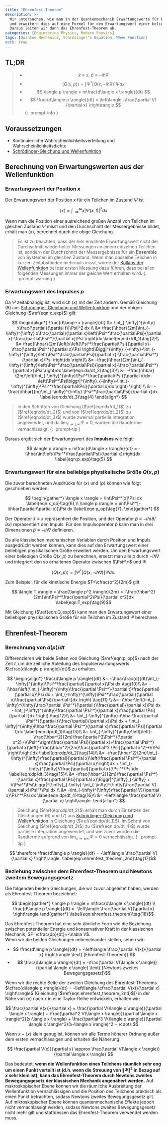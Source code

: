 ```yaml
---
title: "Ehrenfest-Theorem"
description: >-
  Wir untersuchen, wie man in der Quantenmechanik Erwartungswerte für Position und Impuls aus der Wellenfunktion berechnet,
  und erweitern dies auf eine Formel für den Erwartungswert einer beliebigen mechanischen Variable Q(x,p).
  Daraus leiten wir dann das Ehrenfest-Theorem ab.
categories: [Engineering Physics, Modern Physics]
tags: [Quantum Mechanics, Schrödinger's Equation, Wave Function]
math: true
---
```


## TL;DR
> - $$ \hat x \equiv x,\ \hat p \equiv -i\hbar\nabla$$
> - $$ \langle Q(x,p) \rangle = \int \Psi^*[Q(x, -i\hbar\nabla)]\Psi dx $$
> - $$ \langle p \rangle = m\frac{d\langle x \rangle}{dt} $$
> - $$ \frac{d\langle p \rangle}{dt} = \left\langle -\frac{\partial V}{\partial x} \right\rangle $$
{: .prompt-info }

## Voraussetzungen
- Kontinuierliche Wahrscheinlichkeitsverteilung und Wahrscheinlichkeitsdichte
- [Schrödinger-Gleichung und Wellenfunktion](/posts/schrodinger-equation-and-the-wave-function/)

## Berechnung von Erwartungswerten aus der Wellenfunktion
### Erwartungswert der Position $x$
Der Erwartungswert der Position $x$ für ein Teilchen im Zustand $\Psi$ ist

$$ \langle x \rangle = \int_{-\infty}^{\infty}x|\Psi(x,t)|^2 dx \label{eqn:x_exp}\tag{1}$$

Wenn man die Position einer ausreichend großen Anzahl von Teilchen im gleichen Zustand $\Psi$ misst und den Durchschnitt der Messergebnisse bildet, erhält man $\langle x \rangle$, berechnet durch die obige Gleichung.

> Es ist zu beachten, dass der hier erwähnte Erwartungswert nicht der Durchschnitt wiederholter Messungen an einem einzelnen Teilchen ist, sondern der Durchschnitt der Messergebnisse für ein **Ensemble** von Systemen im gleichen Zustand. Wenn man dasselbe Teilchen in kurzen Zeitabständen mehrmals misst, würde der [Kollaps der Wellenfunktion](/posts/schrodinger-equation-and-the-wave-function/#messung-und-kollaps-der-wellenfunktion) bei der ersten Messung dazu führen, dass bei allen folgenden Messungen immer der gleiche Wert erhalten wird.
{: .prompt-warning }

### Erwartungswert des Impulses $p$
Da $\Psi$ zeitabhängig ist, wird sich $\langle x \rangle$ mit der Zeit ändern. Gemäß Gleichung (8) aus [Schrödinger-Gleichung und Wellenfunktion](/posts/schrodinger-equation-and-the-wave-function/) und der obigen Gleichung ($\ref{eqn:x_exp}$) gilt:

$$ \begin{align*}
\frac{d\langle x \rangle}{dt} &= \int_{-\infty}^{\infty} x\frac{\partial}{\partial t}|\Psi|^2 dx \\
&= \frac{i\hbar}{2m}\int_{-\infty}^{\infty} x\frac{\partial}{\partial x}\left(\Psi^*\frac{\partial\Psi}{\partial x}-\frac{\partial\Psi^*}{\partial x}\Psi \right)dx \label{eqn:dx/dt_1}\tag{2}\\
&= \frac{i\hbar}{2m}\left[x\left(\Psi^*\frac{\partial\Psi}{\partial x}-\frac{\partial\Psi^*}{\partial x}\Psi \right)\Bigg|^{\infty}_{-\infty}-\int_{-\infty}^{\infty}\left(\Psi^*\frac{\partial\Psi}{\partial x}-\frac{\partial\Psi^*}{\partial x}\Psi \right)dx \right]\\
&= -\frac{i\hbar}{2m}\int_{-\infty}^{\infty}\left(\Psi^*\frac{\partial\Psi}{\partial x}-\frac{\partial\Psi^*}{\partial x}\Psi \right)dx \label{eqn:dx/dt_2}\tag{3}\\
&= -\frac{i\hbar}{2m}\left[\int_{-\infty}^{\infty}\Psi^*\frac{\partial\Psi}{\partial x}dx-\left(\Psi^*\Psi\biggr|^{\infty}_{-\infty}-\int_{-\infty}^{\infty}\Psi^*\frac{\partial\Psi}{\partial x}dx \right) \right] \\
&= -\frac{i\hbar}{m}\int_{-\infty}^{\infty} \Psi^*\frac{\partial\Psi}{\partial x}dx. \label{eqn:dx/dt_3}\tag{4}
\end{align*} $$

> In den Schritten von Gleichung ($\ref{eqn:dx/dt_1}$) zu ($\ref{eqn:dx/dt_2}$) und von ($\ref{eqn:dx/dt_2}$) zu ($\ref{eqn:dx/dt_3}$) wurde zweimal partielle Integration angewendet, und da $\lim_{x\rightarrow\pm\infty}\Psi=0$, wurden die Randterme vernachlässigt.
{: .prompt-tip }

Daraus ergibt sich der Erwartungswert des **Impulses** wie folgt:

$$ \langle p \rangle = m\frac{d\langle x \rangle}{dt} = -i\hbar\int\left(\Psi^*\frac{\partial\Psi}{\partial x}\right)dx. \label{eqn:p_exp}\tag{5} $$

### Erwartungswert für eine beliebige physikalische Größe $Q(x,p)$
Die zuvor berechneten Ausdrücke für $\langle x \rangle$ und $\langle p \rangle$ können wie folgt geschrieben werden:

$$ \begin{gather*}
\langle x \rangle = \int\Psi^*[x]\Psi dx \label{eqn:x_op}\tag{6},\\
\langle p \rangle = \int\Psi^*[-i\hbar(\partial/\partial x)]\Psi dx \label{eqn:p_op}\tag{7}.
\end{gather*} $$

Der Operator $\hat x \equiv x$ repräsentiert die Position, und der Operator $\hat p \equiv -i\hbar(\partial/\partial x)$ repräsentiert den Impuls. Für den Impulsoperator $\hat p$ kann man in drei Dimensionen $\hat p \equiv -i\hbar\nabla$ definieren.

Da alle klassischen mechanischen Variablen durch Position und Impuls ausgedrückt werden können, kann dies auf den Erwartungswert einer beliebigen physikalischen Größe erweitert werden. Um den Erwartungswert einer beliebigen Größe $Q(x,p)$ zu berechnen, ersetzt man alle $p$ durch $-i\hbar\nabla$ und integriert den so erhaltenen Operator zwischen $\Psi^\*$ und $\Psi$.

$$ \langle Q(x,p) \rangle = \int \Psi^*[Q(x, -i\hbar\nabla)]\Psi dx. \label{eqn:Q_exp}\tag{8}$$

Zum Beispiel, für die kinetische Energie $T=\cfrac{p^2}{2m}$ gilt:

$$ \langle T \rangle = \frac{\langle p^2 \rangle}{2m} = -\frac{\hbar^2}{2m}\int\Psi^*\frac{\partial^2\Psi}{\partial x^2}dx \label{eqn:T_exp}\tag{9}$$

Mit Gleichung ($\ref{eqn:Q_exp}$) kann man den Erwartungswert einer beliebigen physikalischen Größe für ein Teilchen im Zustand $\Psi$ berechnen.

## Ehrenfest-Theorem
### Berechnung von $d\langle p \rangle/dt$
Differenzieren wir beide Seiten von Gleichung ($\ref{eqn:p_op}$) nach der Zeit $t$, um die zeitliche Ableitung des Impulserwartungswerts $\cfrac{d\langle p \rangle}{dt}$ zu erhalten.

$$ \begin{align*}
\frac{d\langle p \rangle}{dt} &= -i\hbar\frac{d}{dt}\int_{-\infty}^{\infty}\Psi^*\frac{\partial}{\partial x}\Psi dx \tag{10}\\
&= -i\hbar\left(\int_{-\infty}^{\infty}\frac{\partial \Psi^*}{\partial t}\frac{\partial}{\partial x}\Psi dx + \int_{-\infty}^{\infty}\Psi^*\frac{\partial}{\partial x}\frac{\partial \Psi}{\partial t}dx \right) \tag{11} \\
&= -i\hbar\left(\int_{-\infty}^{\infty}\frac{\partial \Psi^*}{\partial t}\frac{\partial}{\partial x}\Psi dx - \int_{-\infty}^{\infty}\frac{\partial \Psi^*}{\partial x}\frac{\partial \Psi}{\partial t}dx \right) \tag{12}\\
&= \int_{-\infty}^{\infty}-i\hbar\frac{\partial \Psi^*}{\partial t}\frac{\partial}{\partial x}\Psi dx + \int_{-\infty}^{\infty}i\hbar\frac{\partial \Psi^*}{\partial x}\frac{\partial \Psi}{\partial t}dx \label{eqn:dp/dt_1}\tag{13}\\
&= \int_{-\infty}^{\infty}\left[\left(-\frac{\hbar^2}{2m}\frac{\partial^2\Psi^*}{\partial x^2}+V\Psi^*\right)\frac{\partial \Psi}{\partial x}+\frac{\partial \Psi^*}{\partial x}\left(-\frac{\hbar^2}{2m}\frac{\partial^2 \Psi}{\partial x^2}+V\Psi \right)\right]dx \label{eqn:dp/dt_2}\tag{14}\\
&= -\frac{\hbar^2}{2m}\int_{-\infty}^{\infty}\frac{\partial}{\partial x}\left(\frac{\partial \Psi^*}{\partial x}\frac{\partial \Psi}{\partial x}\right)dx + \int_{-\infty}^{\infty}V\frac{\partial}{\partial x}(\Psi^*\Psi)dx \label{eqn:dp/dt_3}\tag{15}\\
&= -\frac{\hbar^2}{2m}\frac{\partial \Psi^*}{\partial x}\frac{\partial \Psi}{\partial x}\Biggr|^{\infty}_{-\infty} + V\Psi^*\Psi\biggr|^{\infty}_{-\infty}-\int_{-\infty}^{\infty}\frac{\partial V}{\partial x}\Psi^*\Psi dx \\
&= -\int_{-\infty}^{\infty}\frac{\partial V}{\partial x}\Psi^*\Psi dx \label{eqn:dp/dt_4}\tag{16}\\
&= -\left\langle \frac{\partial V}{\partial x} \right\rangle.
\end{align*} $$

> Gleichung ($\ref{eqn:dp/dt_2}$) erhält man durch Einsetzen der Gleichungen (6) und (7) aus [Schrödinger-Gleichung und Wellenfunktion](/posts/schrodinger-equation-and-the-wave-function/) in Gleichung ($\ref{eqn:dp/dt_1}$). Im Schritt von Gleichung ($\ref{eqn:dp/dt_3}$) zu ($\ref{eqn:dp/dt_4}$) wurde partielle Integration angewendet, und wie zuvor wurden die Randterme aufgrund von $\lim_{x\rightarrow\pm\infty}\Psi=0$ vernachlässigt.
{: .prompt-tip }

$$ \therefore \frac{d\langle p \rangle}{dt} = -\left\langle \frac{\partial V}{\partial x} \right\rangle. \label{eqn:ehrenfest_theorem_2nd}\tag{17}$$

### Beziehung zwischen dem Ehrenfest-Theorem und Newtons zweitem Bewegungsgesetz
Die folgenden beiden Gleichungen, die wir zuvor abgeleitet haben, werden als Ehrenfest-Theorem bezeichnet:

$$ \begin{gather*}
\langle p \rangle = m\frac{d\langle x \rangle}{dt} \\
\frac{d\langle p \rangle}{dt} = -\left\langle \frac{\partial V}{\partial x} \right\rangle 
\end{gather*} \label{eqn:ehrenfest_theorem}\tag{18}$$

Das Ehrenfest-Theorem hat eine sehr ähnliche Form wie die Beziehung zwischen potentieller Energie und konservativer Kraft in der klassischen Mechanik, $F=\cfrac{dp}{dt}=-\nabla V$.  
Wenn wir die beiden Gleichungen nebeneinander stellen, sehen wir:

- $$ \frac{d\langle p \rangle}{dt} = -\left\langle \frac{\partial V(x)}{\partial x} \right\rangle \text{ [Ehrenfest-Theorem]} $$
- $$ \frac{d\langle p \rangle}{dt} = -\frac{\partial V(\langle x \rangle)}{\partial \langle x \rangle} \text{ [Newtons zweites Bewegungsgesetz]}$$

Wenn wir die rechte Seite der zweiten Gleichung des Ehrenfest-Theorems $\cfrac{d\langle p \rangle}{dt} = -\left\langle \cfrac{\partial V(x)}{\partial x} \right\rangle$ (Gleichung [$\ref{eqn:ehrenfest_theorem_2nd}$]) in der Nähe von $\langle x \rangle$ nach $x$ in eine Taylor-Reihe entwickeln, erhalten wir:

$$ \frac{\partial V(x)}{\partial x} = \frac{\partial V(\langle x \rangle)}{\partial \langle x \rangle} + \frac{\partial^2 V(\langle x \rangle)}{\partial \langle x \rangle^2}(x-\langle x \rangle) + \frac{\partial^3 V(\langle x \rangle)}{\partial \langle x \rangle^3}(x-\langle x \rangle)^2 + \cdots $$

Wenn $x-\langle x \rangle$ klein genug ist, können wir alle Terme höherer Ordnung außer dem ersten vernachlässigen und erhalten die Näherung:

$$ \frac{\partial V(x)}{\partial x} \approx \frac{\partial V(\langle x \rangle)}{\partial \langle x \rangle} $$

Das bedeutet, **wenn die Wellenfunktion eines Teilchens räumlich sehr eng um einen Punkt verteilt ist (d.h. wenn die Streuung von $\|\Psi\|^2$ in Bezug auf $x$ sehr klein ist), kann das Ehrenfest-Theorem durch Newtons zweites Bewegungsgesetz der klassischen Mechanik angenähert werden.** Auf makroskopischer Ebene können wir die räumliche Ausbreitung der Wellenfunktion vernachlässigen und die Position des Teilchens praktisch als einen Punkt betrachten, sodass Newtons zweites Bewegungsgesetz gilt. Auf mikroskopischer Ebene können quantenmechanische Effekte jedoch nicht vernachlässigt werden, sodass Newtons zweites Bewegungsgesetz nicht mehr gilt und stattdessen das Ehrenfest-Theorem verwendet werden muss.
